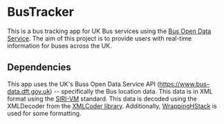 # BusTracker

This is a bus tracking app for UK Bus services using the [Bus Open Data Service](https://www.bus-data.dft.gov.uk).
The aim of this project is to provide users with real-time information for buses across the UK.

## Dependencies

This app uses the UK's Buss Open Data Service API (https://www.bus-data.dft.gov.uk) -- specifically the Bus location data.
This data is in XML format using the [SIRI-VM](https://www.gov.uk/government/publications/technical-guidance-publishing-location-data-using-the-bus-open-data-service-siri-vm) standard.
This data is decoded using the XMLDecoder from the [XMLCoder library](https://github.com/CoreOffice/XMLCoder.git").
Additionally, [WrappingHStack](https://github.com/ksemianov/WrappingHStack.git) is used for some formatting.
